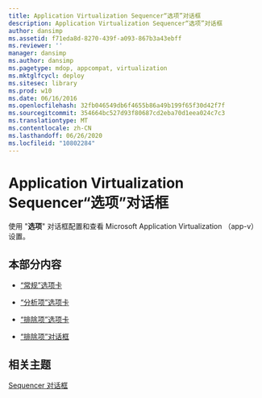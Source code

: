 ```yaml
---
title: Application Virtualization Sequencer“选项”对话框
description: Application Virtualization Sequencer“选项”对话框
author: dansimp
ms.assetid: f71eda8d-8270-439f-a093-867b3a43ebff
ms.reviewer: ''
manager: dansimp
ms.author: dansimp
ms.pagetype: mdop, appcompat, virtualization
ms.mktglfcycl: deploy
ms.sitesec: library
ms.prod: w10
ms.date: 06/16/2016
ms.openlocfilehash: 32fb046549db6f4655b86a49b199f65f30d42f7f
ms.sourcegitcommit: 354664bc527d93f80687cd2eba70d1eea024c7c3
ms.translationtype: MT
ms.contentlocale: zh-CN
ms.lasthandoff: 06/26/2020
ms.locfileid: "10802284"
---
```

# Application Virtualization Sequencer“选项”对话框


使用 "**选项**" 对话框配置和查看 Microsoft Application Virtualization （app-v）设置。

## 本部分内容


-   [“常规”选项卡](general-tab-keep.md)

-   [“分析项”选项卡](parse-items-tab-keep.md)

-   [“排除项”选项卡](exclusion-items-tab-keep.md)

-   [“排除项”对话框](exclusion-item-dialog-box.md)

## 相关主题


[Sequencer 对话框](sequencer-dialog-boxes.md)

 

 





